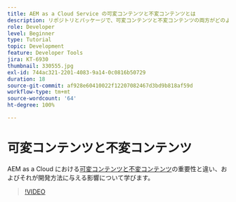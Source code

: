 ```yaml
---
title: AEM as a Cloud Service の可変コンテンツと不変コンテンツとは
description: リポジトリとパッケージで、可変コンテンツと不変コンテンツの両方がどのように使用されるか、およびこれが AEM as a Cloud Service で重要な理由を調べます。
role: Developer
level: Beginner
type: Tutorial
topic: Development
feature: Developer Tools
jira: KT-6930
thumbnail: 330555.jpg
exl-id: 744ac321-2201-4083-9a14-0c0816b50729
duration: 18
source-git-commit: af928e60410022f12207082467d3bd9b818af59d
workflow-type: tm+mt
source-wordcount: '64'
ht-degree: 100%

---
```


# 可変コンテンツと不変コンテンツ

AEM as a Cloud における[可変コンテンツと不変コンテンツ](https://experienceleague.adobe.com/docs/experience-manager-cloud-service/implementing/developing/aem-project-content-package-structure.html?lang=ja)の重要性と違い、およびそれが開発方法に与える影響について学びます。

>[!VIDEO](https://video.tv.adobe.com/v/330555?quality=12&learn=on)
